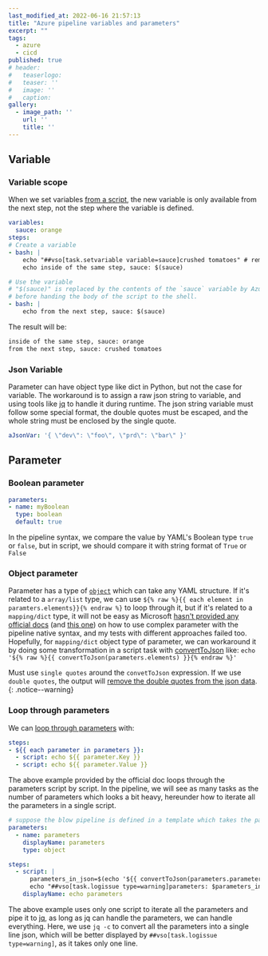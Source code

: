 ```yaml
---
last_modified_at: 2022-06-16 21:57:13
title: "Azure pipeline variables and parameters"
excerpt: ""
tags:
  - azure
  - cicd
published: true
# header:
#   teaserlogo:
#   teaser: ''
#   image: ''
#   caption:
gallery:
  - image_path: ''
    url: ''
    title: ''
---
```


## Variable

### Variable scope

When we set variables [from a script](https://docs.microsoft.com/en-us/azure/devops/pipelines/process/variables?view=azure-devops&tabs=yaml%2Cbatch#set-a-job-scoped-variable-from-a-script), the new variable is only available from the next step, not the step where the variable is defined.

```yml
variables:
  sauce: orange
steps:
# Create a variable
- bash: |
    echo "##vso[task.setvariable variable=sauce]crushed tomatoes" # remember to use double quotes
    echo inside of the same step, sauce: $(sauce)

# Use the variable
# "$(sauce)" is replaced by the contents of the `sauce` variable by Azure Pipelines
# before handing the body of the script to the shell.
- bash: |
    echo from the next step, sauce: $(sauce)
```

The result will be:

```bash
inside of the same step, sauce: orange
from the next step, sauce: crushed tomatoes
```

### Json Variable

Parameter can have object type like dict in Python, but not the case for variable. The workaround is to assign a raw json string to variable, and using tools like [jq](https://stedolan.github.io/jq/) to handle it during runtime. The json string variable must follow some special format, the double quotes must be escaped, and the whole string must be enclosed by the single quote.

```yml
aJsonVar: '{ \"dev\": \"foo\", \"prd\": \"bar\" }'
```

## Parameter

### Boolean parameter

```yml
parameters:
- name: myBoolean
  type: boolean
  default: true
```

In the pipeline syntax, we compare the value by YAML's Boolean type `true` or `false`, but in script, we should compare it with string format of `True` or `False`

### Object parameter

Parameter has a type of [`object`](https://docs.microsoft.com/en-us/azure/devops/pipelines/process/runtime-parameters?view=azure-devops&tabs=script#parameter-data-types) which can take any YAML structure. If it's related to a `array/list` type, we can use `${% raw %}{{ each element in paramters.elements}}{% endraw %}` to loop through it, but if it's related to a `mapping/dict` type, it will not be easy as Microsoft [hasn't provided any official docs](https://github.com/microsoft/azure-pipelines-yaml/issues/427) (and [this one](https://stackoverflow.com/a/59987335/5095636)) on how to use complex parameter with the pipeline native syntax, and my tests with different approaches failed too. Hopefully, for `mapping/dict` object type of parameter, we can workaround it by doing some transformation in a script task with [convertToJson](https://docs.microsoft.com/en-us/azure/devops/pipelines/process/expressions?view=azure-devops#converttojson) like: `echo '${% raw %}{{ convertToJson(parameters.elements) }}{% endraw %}'`

Must use `single quotes` around the `convetToJson` expression. If we use `double quotes`, the output will [remove the double quotes from the json data](https://github.com/MicrosoftDocs/azure-devops-docs/issues/11983#issuecomment-1055651836).
{: .notice--warning}

### Loop through parameters

We can [loop through parameters](https://docs.microsoft.com/en-us/azure/devops/pipelines/process/runtime-parameters?view=azure-devops&tabs=script#loop-through-parameters) with:

<!-- {% raw %} -->
```yaml
steps:
- ${{ each parameter in parameters }}:
  - script: echo ${{ parameter.Key }}
  - script: echo ${{ parameter.Value }}
```
<!-- {% endraw %} -->

The above example provided by the official doc loops through the parameters script by script.
In the pipeline, we will see as many tasks as the number of parameters which looks a bit heavy, hereunder how to iterate all the parameters in a single script.

<!-- {% raw %} -->
```yaml
# suppose the blow pipeline is defined in a template which takes the parameter with name `parameters`, so we can reuse it in any other pipelines.
parameters:
  - name: parameters
    displayName: parameters
    type: object

steps:
  - script: |
      parameters_in_json=$(echo '${{ convertToJson(parameters.parameters) }}' | jq -c)
      echo "##vso[task.logissue type=warning]parameters: $parameters_in_json"
    displayName: echo parameters
```
<!-- {% endraw %} -->

The above example uses only one script to iterate all the parameters and pipe it to [jq](https://stedolan.github.io/jq/), as long as jq can handle the parameters, we can handle everything.
Here, we use `jq -c` to convert all the parameters into a single line json, which will be better displayed by `##vso[task.logissue type=warning]`, as it takes only one line.
